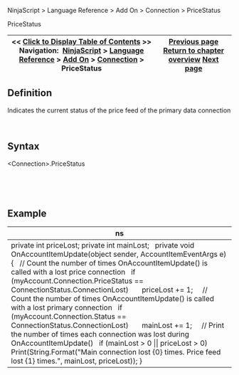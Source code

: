 ﻿


NinjaScript \> Language Reference \> Add On \> Connection \> PriceStatus






















PriceStatus







| \<\< [Click to Display Table of Contents](connections_pricestatus.md) \>\> **Navigation:**     [NinjaScript](ninjascript-1.md) \> [Language Reference](language_reference_wip-1.md) \> [Add On](add_on-1.md) \> [Connection](connection_class-1.md) \> PriceStatus | [Previous page](connections_options-1.md) [Return to chapter overview](connection_class-1.md) [Next page](connections_status-1.md) |
| --- | --- |











## Definition


Indicates the current status of the price feed of the primary data connection


 


## Syntax


\<Connection\>.PriceStatus


 


 


## Example




| ns |
| --- |
| private int priceLost; private int mainLost;   private void OnAccountItemUpdate(object sender, AccountItemEventArgs e) {    // Count the number of times OnAccountItemUpdate() is called with a lost price connection    if (myAccount.Connection.PriceStatus \=\= ConnectionStatus.ConnectionLost)        priceLost \+\= 1;      // Count the number of times OnAccountItemUpdate() is called with a lost primary connection    if (myAccount.Connection.Status \=\= ConnectionStatus.ConnectionLost)        mainLost \+\= 1;      // Print the number of times each connection was lost during OnAccountItemUpdate()    if (mainLost \> 0 \|\| priceLost \> 0)        Print(String.Format("Main connection lost {0} times. Price feed lost {1} times.", mainLost, priceLost)); } |









